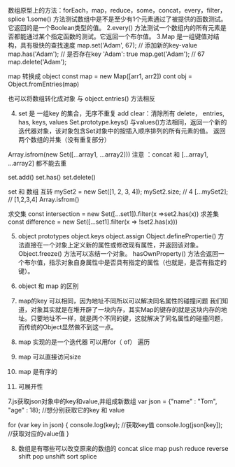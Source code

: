 数组原型上的方法：forEach，map，reduce，some，concat，every，filter，splice
1.some() 方法测试数组中是不是至少有1个元素通过了被提供的函数测试。它返回的是一个Boolean类型的值。
2.every() 方法测试一个数组内的所有元素是否都能通过某个指定函数的测试。它返回一个布尔值。
3.Map 是一组键值对结构，具有极快的查找速度
map.set('Adam', 67); // 添加新的key-value
map.has('Adam'); // 是否存在key 'Adam': true
map.get('Adam'); // 67
map.delete('Adam');

map 转换成 object
const map  = new Map([arr1, arr2])
cont obj = Object.fromEntries(map) 


 也可以将数组转化成对象 与 object.entries() 方法相反


4. set 是 一组key 的集合，无序不重复
add clear：清除所有 delete， entries, has, keys, values
Set.prototype.keys()
与values()方法相同，返回一个新的迭代器对象，该对象包含Set对象中的按插入顺序排列的所有元素的值。
返回两个数组的并集（没有重复部分）

Array.isfrom(new Set([...array1, ...array2]))
注意 ：concat 和 [...array1, ...array2] 都不能去重

set.add()
set.has()
set.delete()

set 和  数组 互转 
mySet2 = new Set([1, 2, 3, 4]);
mySet2.size;               // 4
[...mySet2];               // [1,2,3,4]
Array.isfrom()

求交集
const intersection = new Set([...set1]).filter(x =>set2.has(x))
求差集
const difference = new Set([...set1].filter(x => !set2.has(x)))


5. object prototypes
object.keys
object.assign
Object.definePropertie() 方法直接在一个对象上定义新的属性或修改现有属性，并返回该对象。
Object.freeze() 方法可以冻结一个对象。
hasOwnProperty() 方法会返回一个布尔值，指示对象自身属性中是否具有指定的属性（也就是，是否有指定的键）。


6. object 和 map 的区别

1. map的key 可以相同，因为地址不同所以可以解决同名属性的碰撞问题
我们知道，对象其实就是在堆开辟了一块内存，其实Map的键存的就是这块内存的地址。只要地址不一样，就是两个不同的键，这就解决了同名属性的碰撞问题，而传统的Object显然做不到这一点。
2. map 实现的是一个迭代器 可以用for（ of） 遍历
3. map 可以直接访问size
4. map 是有序的
5. 可展开性


7.js获取json对象中的key和value,并组成新数组
var json = {"name" : "Tom", "age" : 18};
//想分别获取它的key 和 value

for (var key in json) {
    console.log(key);     //获取key值
    console.log(json[key]); //获取对应的value值
}


8. 数组是有哪些可以改变原来的数组的
concat slice map push reduce reverse  shift pop unshift sort splice